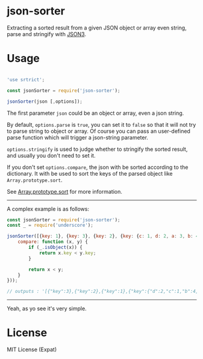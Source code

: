 # json-sorter
Extracting a sorted result from a given JSON object or array even string, parse and stringify with [JSON3](https://github.com/bestiejs/json3).

# Usage
``` javascript

'use srtrict';

const jsonSorter = require('json-sorter');

jsonSorter(json [,options]);

```

The first parameter `json` could be an object or array, even a json string.

By default, `options.parse` is `true`, you can set it to `false` so that it will not try to parse string to object or array.
Of course you can pass an user-defined parse function which will trigger a json-string parameter.

`options.stringify` is used to judge whether to stringify the sorted result, and usually you don't need to set it.

If you don't set `options.compare`, the json with be sorted according to the dictionary. It with be used to sort the keys of the parsed object like `Array.prototype.sort`.

See [Array.prototype.sort](https://developer.mozilla.org/zh-CN/docs/Web/JavaScript/Reference/Global_Objects/Array/sort) for more information.

---



A complex example is as follows:
``` javascript
const jsonSorter = require('json-sorter');
const _ = require('underscore');

jsonSorter([{key: 1}, {key: 3}, {key: 2}, {key: {c: 1, d: 2, a: 3, b: 4}}], {
    compare: function (x, y) {
        if (_.isObject(x)) {
            return x.key < y.key;
        }

        return x < y;
    }
}));

// outputs : '[{"key":3},{"key":2},{"key":1},{"key":{"d":2,"c":1,"b":4,"a":3}}]'
```


---

Yeah, as yo see it's very simple.

# License
MIT License (Expat)